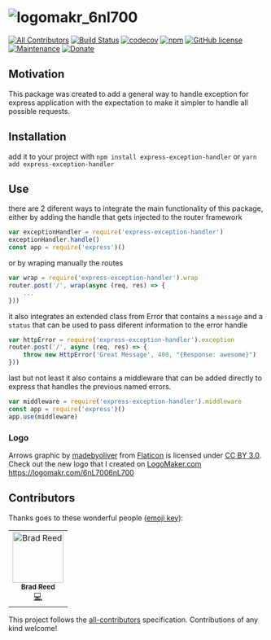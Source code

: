 # ![logomakr_6nl700](https://user-images.githubusercontent.com/3071208/28988724-97dc463a-7971-11e7-9cec-ffc06bcc9205.png)
[![All Contributors](https://img.shields.io/badge/all_contributors-1-orange.svg?style=flat-square)](#contributors)
[![Build Status](https://travis-ci.org/kanekotic/express-exception-handler.svg?branch=master)](https://travis-ci.org/kanekotic/express-exception-handler)
[![codecov](https://codecov.io/gh/kanekotic/express-exception-handler/branch/master/graph/badge.svg)](https://codecov.io/gh/kanekotic/express-exception-handler)
[![npm](https://img.shields.io/npm/dt/express-exception-handler.svg)](https://github.com/kanekotic/express-exception-handler)
[![GitHub license](https://img.shields.io/github/license/kanekotic/express-exception-handler.svg)](https://github.com/kanekotic/express-exception-handler/blob/master/LICENSE)
[![Maintenance](https://img.shields.io/badge/Maintained%3F-yes-green.svg)](https://GitHub.com/kanekotic/express-exception-handler/graphs/commit-activity)
[![Donate](https://img.shields.io/badge/Donate-PayPal-green.svg)](https://www.paypal.me/kanekotic/)

## Motivation
This package was created to add a general way to handle exception for express application with the expectation to make it simpler to handle all possible requests.

## Installation
add it to your project with `npm install express-exception-handler` or `yarn add express-exception-handler`


## Use
there are 2 diferent ways to integrate the main functionality of this package, either by adding the handle that gets injected to the router framework

```js
var exceptionHandler = require('express-exception-handler')
exceptionHandler.handle()
const app = require('express')()
```

or by wraping manually the routes

```js
var wrap = require('express-exception-handler').wrap
router.post('/', wrap(async (req, res) => {
    ...
}))
```

it also integrates an extended class from Error that contains a `message` and a `status` that can be used to pass diferent information to the error handle

```js
var httpError = require('express-exception-handler').exception
router.post('/', async (req, res) => {
    throw new HttpError('Great Message', 400, "{Response: awesome}")
}))
```

last but not least it also contains a middleware that can be added directly to express that handles the previous named errors.

```js
var middleware = require('express-exception-handler').middleware
const app = require('express')()
app.use(middleware)
```

### Logo

Arrows graphic by <a href="http://www.flaticon.com/authors/madebyoliver">madebyoliver</a> from <a href="http://www.flaticon.com/">Flaticon</a> is licensed under <a href="http://creativecommons.org/licenses/by/3.0/" title="Creative Commons BY 3.0">CC BY 3.0</a>. Check out the new logo that I created on <a href="http://logomakr.com" title="Logo Maker">LogoMaker.com</a> https://logomakr.com/6nL7006nL700
## Contributors

Thanks goes to these wonderful people ([emoji key](https://allcontributors.org/docs/en/emoji-key)):

<!-- ALL-CONTRIBUTORS-LIST:START - Do not remove or modify this section -->
<!-- prettier-ignore -->
<table><tr><td align="center"><a href="http://www.bradreed.co.uk"><img src="https://avatars2.githubusercontent.com/u/627654?v=4" width="100px;" alt="Brad Reed"/><br /><sub><b>Brad Reed</b></sub></a><br /><a href="https://github.com/kanekotic/express-exception-handler/commits?author=noisyscanner" title="Code">💻</a></td></tr></table>

<!-- ALL-CONTRIBUTORS-LIST:END -->

This project follows the [all-contributors](https://github.com/all-contributors/all-contributors) specification. Contributions of any kind welcome!